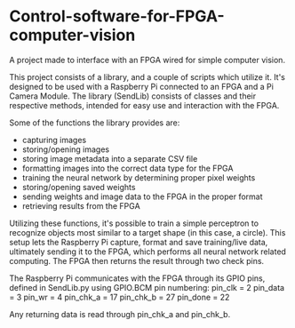 # Control-software-for-FPGA-computer-vision
A project made to interface with an FPGA wired for simple computer vision.

This project consists of a library, and a couple of scripts which utilize it. It's designed to be used with a Raspberry Pi connected to an FPGA and a Pi Camera Module. The library (SendLib) consists of classes and their respective methods, intended for easy use and interaction with the FPGA.

Some of the functions the library provides are:
- capturing images
- storing/opening images
- storing image metadata into a separate CSV file 
- formatting images into the correct data type for the FPGA 
- training the neural network by determining proper pixel weights
- storing/opening saved weights
- sending weights and image data to the FPGA in the proper format
- retrieving results from the FPGA

Utilizing these functions, it's possible to train a simple perceptron to recognize objects most similar to a target shape (in this case, a circle). This setup lets the Raspberry Pi capture, format and save training/live data, ultimately sending it to the FPGA, which performs all neural network related computing. The FPGA then returns the result through two check pins.

The Raspberry Pi communicates with the FPGA through its GPIO pins, defined in SendLib.py using GPIO.BCM pin numbering:
pin_clk = 2
pin_data = 3
pin_wr = 4
pin_chk_a = 17
pin_chk_b = 27
pin_done = 22

Any returning data is read through pin_chk_a and pin_chk_b.
